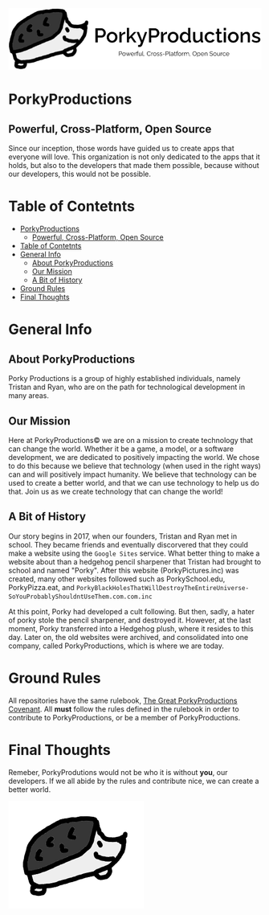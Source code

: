 <img src="../assets/PPlogoWithTagline.png">

# PorkyProductions

## Powerful, Cross-Platform, Open Source


Since our inception, those words have guided us to create apps that everyone will love. This organization is not only dedicated to the apps that it holds, but also to the developers that made them possible, because without our developers, this would not be possible.


# Table of Contetnts
- [PorkyProductions](#porkyproductions)
  - [Powerful, Cross-Platform, Open Source](#powerful-cross-platform-open-source)
- [Table of Contetnts](#table-of-contetnts)
- [General Info](#general-info)
  - [About PorkyProductions](#about-porkyproductions)
  - [Our Mission](#our-mission)
  - [A Bit of History](#a-bit-of-history)
- [Ground Rules](#ground-rules)
- [Final Thoughts](#final-thoughts)

# General Info

## About PorkyProductions
Porky Productions is a group of highly established individuals, namely Tristan and Ryan, who are on the path for technological development in many areas.

## Our Mission
Here at PorkyProductions© we are on a mission to create technology that can change the world. Whether it be a game, a model, or a software development, we are dedicated to positively impacting the world. We chose to do this because we believe that technology (when used in the right ways) can and will positively impact humanity. We believe that technology can be used to create a better world, and that we can use technology to help us do that. Join us as we create technology that can change the world! 

## A Bit of History
Our story begins in 2017, when our founders, Tristan and Ryan met in school. They became friends and eventually discorvered that they could make a website using the `Google Sites` service. What better thing to make a website about than a hedgehog pencil sharpener that Tristan had brought to school and named "Porky". After this website (PorkyPictures.inc) was created, many other websites followed such as PorkySchool.edu, PorkyPizza.eat, and `PorkyBlackHolesThatWillDestroyTheEntireUniverse-
SoYouProbablyShouldntUseThem.com.com.inc`

At this point, Porky had developed a cult following. But then, sadly, a hater of porky stole the pencil sharpener, and destroyed it. However, at the last moment, Porky transferred into a Hedgehog plush, where it resides to this day. Later on, the old websites were archived, and consolidated into one company, called PorkyProductions, which is where we are today. 

# Ground Rules

All repositories have the same rulebook, [The Great PorkyProductions Covenant](CODE_OF_CONDUCT.md). All **must** follow the rules defined in the rulebook in order to contribute to PorkyProductions, or be a member of PorkyProductions.



# Final Thoughts

Remeber, PorkyProdutions would not be who it is without **you**, our developers. If we all abide by the rules and contribute nice, we can create a better world.

<img src="../assets/HedgehogIcon.png">